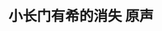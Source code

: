---
logo: images/music/小长门有希的消失原声.jpg
title: 小长门有希的消失 原声
subTitle: CD特典，由角川书店于2015年6月-2016年1月发售

category: 音乐

hasResource: true
downloadList:
  - intro: 1卷7z
    size: 109.3MB
    link: https://pan.baidu.com/s/10fg3qifk1rDGZJMadud1yg
  - intro: 1卷wav
    size: 226.8MB
    link: https://pan.baidu.com/s/10fg3qifk1rDGZJMadud1yg
  - intro: 云盘 提取码:srks
    size: 
    link: https://pan.baidu.com/s/10fg3qifk1rDGZJMadud1yg

downloadContent: |
  CD特典，由角川书店于2015年6月-2016年1月发售<br><br>
  PS：该资源非完整，如果你拥有该资源的较完整版，也可向我们提交反馈。
---